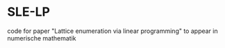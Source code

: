 # SLE-LP
code for paper "Lattice enumeration via linear programming" to appear in numerische mathematik
